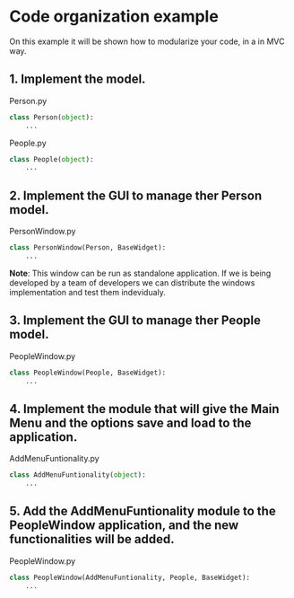 # Code organization example

On this example it will be shown how to modularize your code, in a in MVC way.

## 1. Implement the model.

Person.py
```python
class Person(object):
	...
```

People.py
```python
class People(object):
	...
```

## 2. Implement the GUI to manage ther Person model.

PersonWindow.py
```python
class PersonWindow(Person, BaseWidget):
	...
```

**Note**: This window can be run as standalone application. 
If we is being developed by a team of developers we can distribute the windows implementation and test them indevidualy.

## 3. Implement the GUI to manage ther People model.

PeopleWindow.py
```python
class PeopleWindow(People, BaseWidget):
	...
```

## 4. Implement the module that will give the Main Menu and the options save and load to the application.

AddMenuFuntionality.py
```python
class AddMenuFuntionality(object):
	...
```

## 5. Add the AddMenuFuntionality module to the PeopleWindow application, and the new functionalities will be added.

PeopleWindow.py
```python
class PeopleWindow(AddMenuFuntionality, People, BaseWidget):
	...
```
